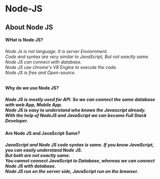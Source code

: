 # Node-JS
## About Node JS 
#### WHat is Node JS?
###### Node Js is not language. It is server Enviornment.<br>Code and syntax are very similar to JavaScript, But not exactly same.<br> Node JS can connect with database.<br> Node JS use chrome's V8 Engine to execute the code. <br> Node JS is free and Open-source.

#### Why do we use Node JS?
##### Node JS is mostly used for API. So we can connect the same database with web App, Mobile App.<br> Node JS is easy to understand who knows the Javascript already. <br> With the help of NodeJS and JavaScript we can become Full Stack Developer.

#### Are Node JS and JavaScript Same?
##### JavaScript and Node JS code syntax is same. If you know JavaScript, you can easily understand Node JS.<br> But both are not exactly same.<br> You cannot connect JavaScript to Database, whereas we can connect Node JS with database.<br> Node JS run on the server side, JavaScript run on the browser.
